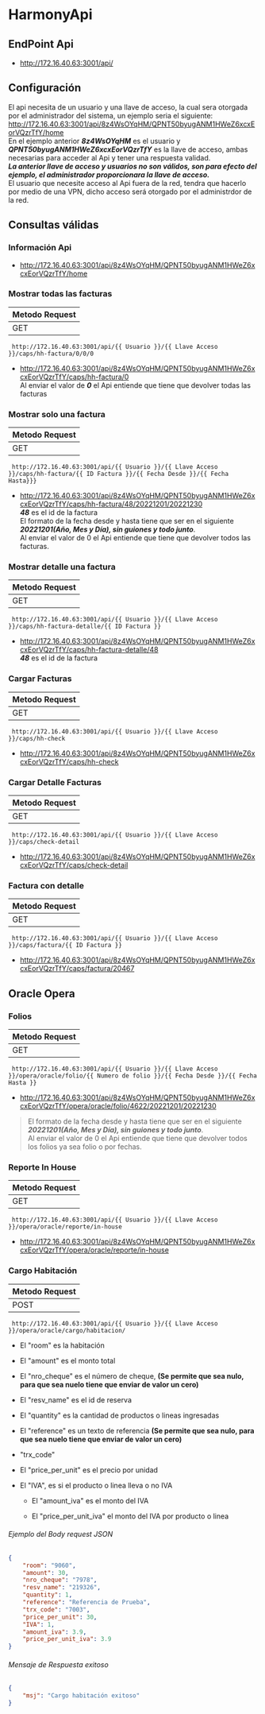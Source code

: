 # HarmonyApi


## EndPoint Api
- http://172.16.40.63:3001/api/

## Configuración
El api necesita de un usuario y una llave de acceso, la cual sera otorgada por el administrador del sistema, un ejemplo seria el siguiente:
http://172.16.40.63:3001/api/8z4WsOYqHM/QPNT50byugANM1HWeZ6xcxEorVQzrTfY/home <br>
En el ejemplo anterior ***8z4WsOYqHM*** es el usuario y ***QPNT50byugANM1HWeZ6xcxEorVQzrTfY*** es la llave de acceso, ambas necesarias para acceder al Api y tener una respuesta validad.<br>
***La anterior llave de acceso y usuarios no son válidos, son para efecto del ejemplo, el administrador proporcionara la llave de acceso.***  <br>
El usuario que necesite acceso al Api fuera de la red, tendra que hacerlo por medio de una VPN, dicho acceso será otorgado por el administrdor de la red.

## Consultas válidas

### Información Api
- http://172.16.40.63:3001/api/8z4WsOYqHM/QPNT50byugANM1HWeZ6xcxEorVQzrTfY/home

### Mostrar todas las facturas
| Metodo Request |
| -------------- |
|       GET      |
~~~
 http://172.16.40.63:3001/api/{{ Usuario }}/{{ Llave Acceso }}/caps/hh-factura/0/0/0
~~~
- http://172.16.40.63:3001/api/8z4WsOYqHM/QPNT50byugANM1HWeZ6xcxEorVQzrTfY/caps/hh-factura/0 <br>
Al enviar el valor de ***0*** el Api entiende que tiene que devolver todas las facturas

### Mostrar solo una factura
| Metodo Request |
| -------------- |
|       GET      |
~~~
 http://172.16.40.63:3001/api/{{ Usuario }}/{{ Llave Acceso }}/caps/hh-factura/{{ ID Factura }}/{{ Fecha Desde }}/{{ Fecha Hasta}}}
~~~
- http://172.16.40.63:3001/api/8z4WsOYqHM/QPNT50byugANM1HWeZ6xcxEorVQzrTfY/caps/hh-factura/48/20221201/20221230<br>
***48*** es el id de la factura<br>
El formato de la fecha desde y hasta tiene que ser en el siguiente ***20221201(Año, Mes y Día), sin guiones y todo junto***. <br>
Al enviar el valor de 0 el Api entiende que tiene que devolver todos las facturas.


### Mostrar detalle una factura
| Metodo Request |
| -------------- |
|       GET      |
~~~
 http://172.16.40.63:3001/api/{{ Usuario }}/{{ Llave Acceso }}/caps/hh-factura-detalle/{{ ID Factura }}
~~~
- http://172.16.40.63:3001/api/8z4WsOYqHM/QPNT50byugANM1HWeZ6xcxEorVQzrTfY/caps/hh-factura-detalle/48 <br>
***48*** es el id de la factura

### Cargar Facturas
| Metodo Request |
| -------------- |
|       GET      |
~~~
 http://172.16.40.63:3001/api/{{ Usuario }}/{{ Llave Acceso }}/caps/hh-check
~~~
- http://172.16.40.63:3001/api/8z4WsOYqHM/QPNT50byugANM1HWeZ6xcxEorVQzrTfY/caps/hh-check <br>

### Cargar Detalle Facturas
| Metodo Request |
| -------------- |
|       GET      |
~~~
 http://172.16.40.63:3001/api/{{ Usuario }}/{{ Llave Acceso }}/caps/check-detail
~~~
- http://172.16.40.63:3001/api/8z4WsOYqHM/QPNT50byugANM1HWeZ6xcxEorVQzrTfY/caps/check-detail <br>

### Factura con detalle
| Metodo Request |
| -------------- |
|       GET      |
~~~
 http://172.16.40.63:3001/api/{{ Usuario }}/{{ Llave Acceso }}/caps/factura/{{ ID Factura }}
~~~
- http://172.16.40.63:3001/api/8z4WsOYqHM/QPNT50byugANM1HWeZ6xcxEorVQzrTfY/caps/factura/20467 <br>


## Oracle Opera

### Folios
| Metodo Request |
| -------------- |
|       GET      |
~~~
 http://172.16.40.63:3001/api/{{ Usuario }}/{{ Llave Acceso }}/opera/oracle/folio/{{ Numero de folio }}/{{ Fecha Desde }}/{{ Fecha Hasta }}
~~~
- http://172.16.40.63:3001/api/8z4WsOYqHM/QPNT50byugANM1HWeZ6xcxEorVQzrTfY/opera/oracle/folio/4622/20221201/20221230 <br>
>El formato de la fecha desde y hasta tiene que ser en el siguiente ***20221201(Año, Mes y Día), sin guiones y todo junto***. <br>
>Al enviar el valor de 0 el Api entiende que tiene que devolver todos los folios ya sea folio o por fechas.

### Reporte In House
| Metodo Request |
| -------------- |
|       GET      |
~~~
 http://172.16.40.63:3001/api/{{ Usuario }}/{{ Llave Acceso }}/opera/oracle/reporte/in-house
~~~
- http://172.16.40.63:3001/api/8z4WsOYqHM/QPNT50byugANM1HWeZ6xcxEorVQzrTfY/opera/oracle/reporte/in-house <br>

### Cargo Habitación
| Metodo Request |
| -------------- |
|       POST     |
~~~
 http://172.16.40.63:3001/api/{{ Usuario }}/{{ Llave Acceso }}/opera/oracle/cargo/habitacion/
~~~

<ul>
<li><p>El "room" es la habitación</p></li>
<li><p>El "amount" es el monto total</p></li>
<li><p>El "nro_cheque" es el número de cheque, <strong>(Se permite que sea nulo, para que sea nuelo tiene que enviar de valor un cero)</strong></p></li>
<li><p>El "resv_name" es el id de reserva</p></li>
<li><p>El "quantity" es la cantidad de productos o lineas ingresadas</p></li>
<li><p>El "reference" es un texto de referencia <strong>(Se permite que sea nulo, para que sea nuelo tiene que enviar de valor un cero)</strong></p></li>
<li><p>"trx_code"</p></li>
<li><p>El "price_per_unit" es el precio por unidad</p></li>
<li><p>El "IVA", es si el producto o linea lleva o no IVA</p>
<ul>
 <li><p>El "amount_iva" es el monto del IVA</p></li>
 <li><p>El "price_per_unit_iva" el monto del IVA por producto o linea</p></li> 
</ul>
</li>
</ul>

###### Ejemplo del Body request JSON
```JSON
{
    "room": "9060",
    "amount": 30,
    "nro_cheque": "7978",
    "resv_name": "219326",
    "quantity": 1,
    "reference": "Referencia de Prueba",
    "trx_code": "7003",
    "price_per_unit": 30,
    "IVA": 1,
    "amount_iva": 3.9,
    "price_per_unit_iva": 3.9
}
```
###### Mensaje de Respuesta exitoso
```JSON
{
    "msj": "Cargo habitación exitoso"
}
```

